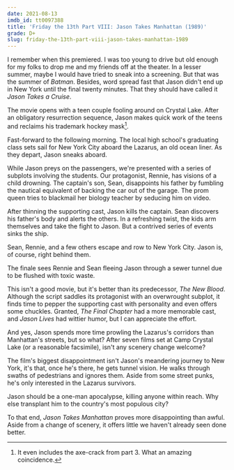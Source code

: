```yaml
---
date: 2021-08-13
imdb_id: tt0097388
title: 'Friday the 13th Part VIII: Jason Takes Manhattan (1989)'
grade: D+
slug: friday-the-13th-part-viii-jason-takes-manhattan-1989
---
```


I remember when this premiered. I was too young to drive but old enough for my folks to drop me and my friends off at the theater. In a lesser summer, maybe I would have tried to sneak into a screening. But that was the summer of <span data-imdb-id="tt0096895">_Batman_</span>. Besides, word spread fast that Jason didn't end up in New York until the final twenty minutes. That they should have called it _Jason Takes a Cruise_.

<!-- end -->

The movie opens with a teen couple fooling around on Crystal Lake. After an obligatory resurrection sequence, Jason makes quick work of the teens and reclaims his trademark hockey mask[^1].

Fast-forward to the following morning. The local high school's graduating class sets sail for New York City aboard the Lazarus, an old ocean liner. As they depart, Jason sneaks aboard.

While Jason preys on the passengers, we're presented with a series of subplots involving the students. Our protagonist, Rennie, has visions of a child drowning. The captain's son, Sean, disappoints his father by fumbling the nautical equivalent of backing the car out of the garage. The prom queen tries to blackmail her biology teacher by seducing him on video.

After thinning the supporting cast, Jason kills the captain. Sean discovers his father's body and alerts the others. In a refreshing twist, the kids arm themselves and take the fight to Jason. But a contrived series of events sinks the ship.

Sean, Rennie, and a few others escape and row to New York City. Jason is, of course, right behind them.

The finale sees Rennie and Sean fleeing Jason through a sewer tunnel due to be flushed with toxic waste.

This isn't a good movie, but it's better than its predecessor, <span data-imdb-id="tt0095179">_The New Blood_</span>. Although the script saddles its protagonist with an overwrought subplot, it finds time to pepper the supporting cast with personality and even offers some chuckles. Granted, <span data-imdb-id="tt0087298">_The Final Chapter_</span> had a more memorable cast, and <span data-imdb-id="tt0091080">_Jason Lives_</span> had wittier humor, but I can appreciate the effort.

And yes, Jason spends more time prowling the Lazarus's corridors than Manhattan's streets, but so what? After seven films set at Camp Crystal Lake (or a reasonable facsimile), isn't any scenery change welcome?

The film's biggest disappointment isn't Jason's meandering journey to New York, it's that, once he's there, he gets tunnel vision. He walks through swaths of pedestrians and ignores them. Aside from some street punks, he's only interested in the Lazarus survivors.

Jason should be a one-man apocalypse, killing anyone within reach. Why else transplant him to the country's most populous city?

To that end, _Jason Takes Manhattan_ proves more disappointing than awful. Aside from a change of scenery, it offers little we haven't already seen done better.

[^1]: It even includes the axe-crack from <span data-imdb-id="tt0083972">part 3</span>. What an amazing coincidence.